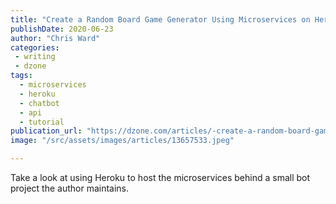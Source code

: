 ```yaml
---
title: "Create a Random Board Game Generator Using Microservices on Heroku"
publishDate: 2020-06-23
author: "Chris Ward"
categories:
 - writing
 - dzone
tags:
  - microservices
  - heroku
  - chatbot
  - api
  - tutorial
publication_url: "https://dzone.com/articles/-create-a-random-board-game-generator-using-micros"
image: "/src/assets/images/articles/13657533.jpeg"

---
```

Take a look at using Heroku to host the microservices behind a small bot project the author maintains.

